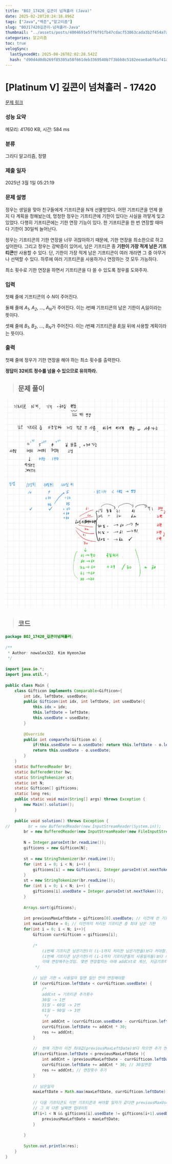 ```yaml
---
title: "BOJ_17420_깊콘이 넘쳐흘러 (Java)"
date: 2025-02-28T20:24:18.896Z
tags: ["Java","백준","알고리즘"]
slug: "BOJ17420깊콘이-넘쳐흘러-Java"
thumbnail: "../assets/posts/4004691e5ff6f91fb47cdacf53063cada3b2f454a7a0934ab4116ccf926b0037.png"
categories: 알고리즘
toc: true
velogSync:
  lastSyncedAt: 2025-08-26T02:02:28.542Z
  hash: "d90d4d0db269f85305a58f661deb3369540b7f3bbb8c5182eeae8a6f6af41a16"
---
```


# [Platinum V] 깊콘이 넘쳐흘러 - 17420 

[문제 링크](https://www.acmicpc.net/problem/17420) 

### 성능 요약

메모리: 41760 KB, 시간: 584 ms

### 분류

그리디 알고리즘, 정렬

### 제출 일자

2025년 3월 1일 05:21:19

### 문제 설명

<p>정우는 생일을 맞아 친구들에게 기프티콘을 <em>N</em>개 선물받았다. 어떤 기프티콘을 언제 쓸지 다 계획을 정해놨는데, 멍청한 정우는 기프티콘에 기한이 있다는 사실을 까맣게 잊고 있었다. 다행히 기프티콘에는 기한 연장 기능이 있다. 한 기프티콘을 한 번 연장할 때마다 기한이 30일씩 늘어난다.</p>

<p>정우는 기프티콘의 기한 연장을 너무 귀찮아하기 때문에, 기한 연장을 최소한으로 하고 싶어한다. 그리고 정우는 강박증이 있어서, 남은 기프티콘 중 <strong>기한이 가장 적게 남은 기프티콘</strong>만 사용할 수 있다. 단, 기한이 가장 적게 남은 기프티콘이 여러 개라면 그 중 아무거나 선택할 수 있다. 하루에 여러 기프티콘을 사용하거나 연장하는 것 모두 가능하다.</p>

<p>최소 횟수로 기한 연장을 하면서 기프티콘을 다 쓸 수 있도록 정우를 도와주자.</p>

### 입력 

 <p>첫째 줄에 기프티콘의 수 <em>N</em>이 주어진다.</p>

<p>둘째 줄에 <em>A<sub>1</sub></em>, <em>A<sub>2</sub></em>, ..., <em>A<sub>N</sub></em>가 주어진다. 이는 <em>i</em>번째 기프티콘의 남은 기한이 <em>A<sub>i</sub></em>일이라는 뜻이다.</p>

<p>셋째 줄에 <em>B<sub>1</sub></em>, <em>B<sub>2</sub></em>, ..., <em>B<sub>N</sub></em>가 주어진다. 이는 <em>i</em>번째 기프티콘을 <em>B<sub>i</sub></em>일 뒤에 사용할 계획이라는 뜻이다.</p>

### 출력 

 <p>첫째 줄에 정우가 기한 연장을 해야 하는 최소 횟수를 출력한다.</p>

<p><strong>정답이 32비트 정수를 넘을 수 있으므로 유의하라.</strong></p>


> ## 문제 풀이

![](/assets/posts/4004691e5ff6f91fb47cdacf53063cada3b2f454a7a0934ab4116ccf926b0037.png)

> ## 코드

```java
package BOJ_17420_깊콘이넘쳐흘러;

/**
 * Author: nowalex322, Kim HyeonJae
 */

import java.io.*;
import java.util.*;

public class Main {
    class Gifticon implements Comparable<Gifticon>{
        int idx, leftDate, usedDate;
        public Gifticon(int idx, int leftDate, int usedDate){
            this.idx = idx;
            this.leftDate = leftDate;
            this.usedDate = usedDate;
        }

        @Override
        public int compareTo(Gifticon o) {
            if(this.usedDate == o.usedDate) return this.leftDate - o.leftDate;
            return this.usedDate - o.usedDate;
        }
    }
    static BufferedReader br;
    static BufferedWriter bw;
    static StringTokenizer st;
    static int N;
    static Gifticon[] gifticons;
    static long res;
    public static void main(String[] args) throws Exception {
        new Main().solution();
    }

    public void solution() throws Exception {
//        br = new BufferedReader(new InputStreamReader(System.in));
        br = new BufferedReader(new InputStreamReader(new FileInputStream("src/main/java/BOJ_17420_깊콘이넘쳐흘러/input.txt")));

        N = Integer.parseInt(br.readLine());
        gifticons = new Gifticon[N];

        st = new StringTokenizer(br.readLine());
        for (int i = 0; i < N; i++) {
            gifticons[i] = new Gifticon(i, Integer.parseInt(st.nextToken()), 0);
        }
        st = new StringTokenizer(br.readLine());
        for (int i = 0; i < N; i++) {
            gifticons[i].usedDate = Integer.parseInt(st.nextToken());
        }

        Arrays.sort(gifticons);

        int previousMaxLeftDate = gifticons[0].usedDate; // 이전에 쓴 기프티콘들 중 최대 사용일자
        int maxLeftDate = 0; // 이전까지 처리된 기프티콘 중 최대 남은 기한
        for(int i = 0; i < N; i++){
            Gifticon currGifticon = gifticons[i];

            /*
                (i번째 기프티콘 남은기한)이 (i-1까지 처리한 남은기한들)보다 커야함. 그래야 이번에 처리순서가 되니까.
                (i번째 기프티콘 남은기한)이 (i-1까지 기프티콘들의 사용일자들)보다 커야함. 그래야 이전에 안써지고 지금써지니까.
                이때 연장해주는것임. 몇번 연장할지는 아래 addCnt로 계산, 지금기프티콘 남은기한은 (연장횟수 * 30)만큼 연장
             */

            // 남은 기한 < 사용일자 일땐 일단 먼저 연장해야함
            if (currGifticon.leftDate < currGifticon.usedDate) {
                /*
                addCnt = 기프티콘 추가횟수
                30일 -> 1번
                31일 ~ 60일 -> 2번
                61일 ~ 90일 -> 3번
                 */
                int addCnt = (currGifticon.usedDate - currGifticon.leftDate + 29) / 30;
                currGifticon.leftDate += addCnt * 30;
                res += addCnt;
            }

            //  현재 기한이 이전 최대값(previousMaxLeftDate)보다 작으면 추가 연장 (이전에 연장해서 써서 지금도 연장해야함을 의미한다)
            if(currGifticon.leftDate < previousMaxLeftDate ){
                int addCnt = (previousMaxLeftDate - currGifticon.leftDate + 29) / 30;
                currGifticon.leftDate += addCnt * 30; // 30일연장
                res += addCnt; // 연장횟수 추가
            }

            // 남은일자
            maxLeftDate = Math.max(maxLeftDate, currGifticon.leftDate);

            // 다음 기프티콘도 이번 기프티콘과 써야할 일자가 같다면 previousMaxUsedDate 업데이트할필요없음 쭉 같은날 사용
            // 그 외 다른 날짜면 업데이트
            if(i+1 < N && gifticons[i].usedDate != gifticons[i+1].usedDate){
                previousMaxLeftDate = maxLeftDate;
            }

        }

        System.out.println(res);
    }
}
```
